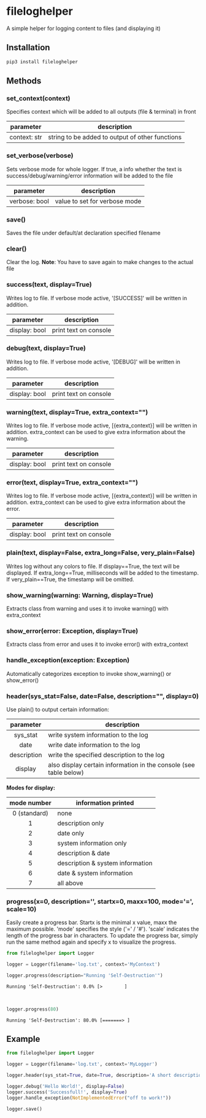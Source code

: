 # fileloghelper

A simple helper for logging content to files (and displaying it)

## Installation

```bash
pip3 install fileloghelper
```

## Methods

### set_context(context)

Specifies context which will be added to all outputs (file & terminal) in front

|  parameter   | description                                     |
| :----------: | ----------------------------------------------- |
| context: str | string to be added to output of other functions |

### set_verbose(verbose)

Sets verbose mode for whole logger. If true, a info whether the text is success/debug/warning/error information will be added to the file

|   parameter   | description                   |
| :-----------: | ----------------------------- |
| verbose: bool | value to set for verbose mode |

### save()

Saves the file under default/at declaration specified filename

### clear()

Clear the log. **Note**: You have to save again to make changes to the actual file

### success(text, display=True)

Writes log to file. If verbose mode active, '[SUCCESS]' will be written in addition.

|   parameter   | description           |
| :-----------: | --------------------- |
| display: bool | print text on console |

### debug(text, display=True)

Writes log to file. If verbose mode active, '[DEBUG]' will be written in addition.

|   parameter   | description           |
| :-----------: | --------------------- |
| display: bool | print text on console |

### warning(text, display=True, extra_context="")

Writes log to file. If verbose mode active, [{extra_context}] will be written in addition. extra_context can be used to give extra information about the warning.

|   parameter   | description           |
| :-----------: | --------------------- |
| display: bool | print text on console |

### error(text, display=True, extra_context="")

Writes log to file. If verbose mode active, [{extra_context}] will be written in addition. extra_context can be used to give extra information about the error.

|   parameter   | description           |
| :-----------: | --------------------- |
| display: bool | print text on console |

### plain(text, display=False, extra_long=False, very_plain=False)

Writes log without any colors to file. If display==True, the text will be displayed. If extra_long==True, milliseconds will be added to the timestamp. If very_plain==True, the timestamp will be omitted.

### show_warning(warning: Warning, display=True)

Extracts class from warning and uses it to invoke warning() with extra_context

### show_error(error: Exception, display=True)

Extracts class from error and uses it to invoke error() with extra_context

### handle_exception(exception: Exception)

Automatically categorizes exception to invoke show_warning() or show_error()

### header(sys_stat=False, date=False, description="", display=0)

Use plain() to output certain information:

|  parameter  | description                                                       |
| :---------: | ----------------------------------------------------------------- |
|  sys_stat   | write system information to the log                               |
|    date     | write date information to the log                                 |
| description | write the specified description to the log                        |
|   display   | also display certain information in the console (see table below) |

**Modes for display:**

| mode number  | information printed              |
| :----------: | -------------------------------- |
| 0 (standard) | none                             |
|      1       | description only                 |
|      2       | date only                        |
|      3       | system information only          |
|      4       | description & date               |
|      5       | description & system information |
|      6       | date & system information        |
|      7       | all above                        |

### progress(x=0, description='', startx=0, maxx=100, mode='=', scale=10)

Easily create a progress bar. Startx is the minimal x value, maxx the maximum possible. 'mode' specifies the style ('=' / '#'). 'scale' indicates the length of the progress bar in characters. To update the progress bar, simply run the same method again and specify x to visualize the progress.

```python
from fileloghelper import Logger

logger = Logger(filename='log.txt', context='MyContext')

logger.progress(description="Running 'Self-Destruction'")
```

```none
Running 'Self-Destruction': 0.0% [>        ]
```

<br />

```python
logger.progress(80)
```

```none
Running 'Self-Destruction': 80.0% [=======> ]
```

## Example

```python
from fileloghelper import Logger

logger = Logger(filename='log.txt', context='MyLogger')

logger.header(sys_stat=True, date=True, description='A short description', display=7)

logger.debug('Hello World!', display=False)
logger.success('Successfull!', display=True)
logger.handle_exception(NotImplementedError("off to work!"))

logger.save()
```
